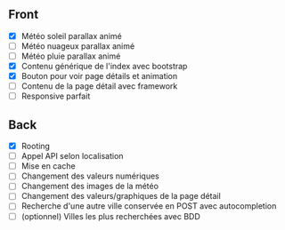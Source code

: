 ## Front
- [x] Météo soleil parallax animé
- [ ] Météo nuageux parallax animé
- [ ] Météo pluie parallax animé
- [x] Contenu générique de l'index avec bootstrap
- [x] Bouton pour voir page détails et animation
- [ ] Contenu de la page détail avec framework
- [ ] Responsive parfait

## Back
- [x] Rooting
- [ ] Appel API selon localisation
- [ ] Mise en cache
- [ ] Changement des valeurs numériques
- [ ] Changement des images de la météo
- [ ] Changement des valeurs/graphiques de la page détail
- [ ] Recherche d'une autre ville conservée en POST avec autocompletion
- [ ] (optionnel) Villes les plus recherchées avec BDD